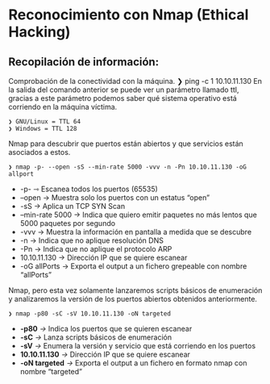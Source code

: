 # Reconocimiento con Nmap (Ethical Hacking)

## Recopilación de información:

Comprobación de la conectividad con la máquina.
	❯ ping -c 1 10.10.11.130
En la salida del comando anterior se puede ver un parámetro llamado ttl, gracias a este parámetro podemos saber qué sistema operativo está corriendo en la máquina víctima.

	❯ GNU/Linux = TTL 64
	❯ Windows = TTL 128

Nmap para descubrir que puertos están abiertos y que servicios están asociados a estos.

	❯ nmap -p- --open -sS --min-rate 5000 -vvv -n -Pn 10.10.11.130 -oG allport

-   -p-  ⇾ Escanea todos los puertos (65535)
-   –open → Muestra solo los puertos con un estatus “open”
-   -sS → Aplica un TCP SYN Scan
-   –min-rate 5000 → Indica que quiero emitir paquetes no más lentos que 5000 paquetes por segundo
-   -vvv → Muestra la información en pantalla a medida que se descubre
-   -n → Indica que no aplique resolución DNS
-   -Pn → Indica que no aplique el protocolo ARP
-   10.10.11.130 → Dirección IP que se quiere escanear
-   -oG allPorts  → Exporta el output a un fichero grepeable con nombre “allPorts”

Nmap, pero esta vez solamente lanzaremos scripts básicos de enumeración y analizaremos la versión de los puertos abiertos obtenidos anteriormente.

	❯ nmap -p80 -sC -sV 10.10.11.130 -oN targeted

-   **-p80**  *->* Indica los puertos que se quieren escanear
-   **-sC**  *->* Lanza scripts básicos de enumeración
-   **-sV**  *->* Enumera la versión y servicio que está corriendo en los puertos
-   **10.10.11.130**  *->* Dirección IP que se quiere escanear
-   **-oN targeted**  *->* Exporta el output a un fichero en formato nmap con nombre “targeted”
